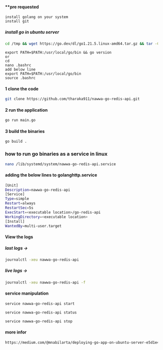 #### **pre requested
```
install golang on your system
install git
```
##### install go in ubuntu server
```sh
cd /tmp && wget https://go.dev/dl/go1.21.5.linux-amd64.tar.gz && tar -C /usr/local -xzf go1.21.5.linux-amd64.tar.gz
```
```
export PATH=$PATH:/usr/local/go/bin && go version
or
cd
nano .bashrc
add below line
export PATH=$PATH:/usr/local/go/bin
source .bashrc
```
#### 1 clone the code
```sh
git clone https://github.com/tharaka911/nawwa-go-redis-api.git
```
#### 2 run the application
```sh
go run main.go
```
#### 3 build the binaries
```sh
go build .
```
### how to run go binaries as a service in linux

```sh
nano /lib/systemd/system/nawwa-go-redis-api.service
```
#### adding the below lines to golanghttp.service
```sh
[Unit]
Description=nawwa-go-redis-api
[Service]
Type=simple
Restart=always
RestartSec=5s
ExecStart=<executable location>/go-redis-api
WorkingDirectory=<executable location>
[Install]
WantedBy=multi-user.target
```
#### View the logs
##### last logs -> 
```sh
journalctl -xeu nawwa-go-redis-api
```
##### live logs -> 
```sh
journalctl -xeu nawwa-go-redis-api -f
```
#### service manipulation 
```sh
service nawwa-go-redis-api start
```
```sh
service nawwa-go-redis-api status
```
```sh
service nawwa-go-redis-api stop
```
#### more infor
```sh
https://medium.com/@mnabilarta/deploying-go-app-on-ubuntu-server-e5d1e45162ca
```

